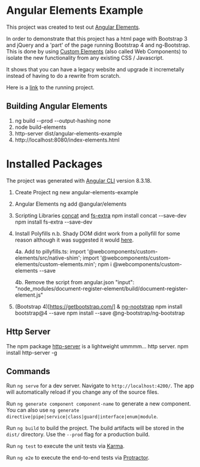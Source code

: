 # Angular Elements Example
This project was created to test out [Angular Elements](https://angular.io/guide/elements).


In order to demonstrate that this project has a html page with Bootstrap 3 and jQuery and a 'part' of the page running Bootstrap 4 and ng-Bootstrap. This is done by using [Custom Elements](https://developer.mozilla.org/en-US/docs/Web/Web_Components/Using_custom_elements) (also called Web Components) to isolate the new functionality from any existing CSS / Javascript.

It shows that you can have a legacy website and upgrade it incremetally instead of having to do a rewrite from scratch.

Here is a [link](https://angular-elements-example.azurewebsites.net/) to the running project.


## Building Angular Elements
1. ng build --prod --output-hashing none
2. node build-elements
3. http-server dist/angular-elements-example
4. http://localhost:8080/index-elements.html



# Installed Packages
The project was generated with [Angular CLI](https://github.com/angular/angular-cli) version 8.3.18.

1. Create Project
  ng new angular-elements-example

2. Angular Elements
  ng add @angular/elements

3. Scripting Libraries 
	[concat](https://www.npmjs.com/package/concat) and [fs-extra](https://www.npmjs.com/package/fs-extra)
	npm install concat --save-dev
	npm install fs-extra --save-dev

4. Install Polyfills
	n.b. Shady DOM didnt work from a pollyfill for some reason although it was suggested it would [here](https://stackoverflow.com/questions/56953831/viewencapsulation-shadowdom-support-in-edge-ie-and-older-browsers).
	
	4a. Add to pillyfills.ts:
		import '@webcomponents/custom-elements/src/native-shim';
		import '@webcomponents/custom-elements/custom-elements.min';
		npm i @webcomponents/custom-elements --save

	4b. Remove the script from angular.json
		"input": "node_modules/document-register-element/build/document-register-element.js"

5. (Bootstrap 4)[https://getbootstrap.com/] & [ng-nootstrap](https://ng-bootstrap.github.io/#/getting-started)
	npm install bootstrap@4 --save
	npm install --save @ng-bootstrap/ng-bootstrap

## Http Server
  The npm package [http-server](https://www.npmjs.com/package/http-server) is a lightweight ummmm... http server.
	npm install http-server -g


## Commands

Run `ng serve` for a dev server. Navigate to `http://localhost:4200/`. The app will automatically reload if you change any of the source files.

Run `ng generate component component-name` to generate a new component. You can also use `ng generate directive|pipe|service|class|guard|interface|enum|module`.

Run `ng build` to build the project. The build artifacts will be stored in the `dist/` directory. Use the `--prod` flag for a production build.

Run `ng test` to execute the unit tests via [Karma](https://karma-runner.github.io).

Run `ng e2e` to execute the end-to-end tests via [Protractor](http://www.protractortest.org/).
